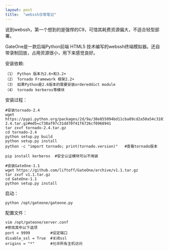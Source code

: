 ```yaml
---
layout: post
title:  "webssh日常笔记"
---
```


说到webssh，第一个想到的是强悍的C9，可惜其耗费资源偏大，不适合轻型部署。

GateOne是一款后端Python前端 HTML5 技术编写的webssh终端模拟器。还自带录制回放，占用资源很小，用下来感觉良好。

安装依赖:

	（1） Python 版本为2.6+和3.2+ 
	（2） Tornado Framework 框架2.2+ 
	（3） 如果Python是2.6版本的需要安装ordereddict module 
	（4） tornado kerberos等模块

安装过程：

	#安装tornado-2.4
	wget https://pypi.python.org/packages/2d/9a/38e855094bd11cba89cd2a50a54c31019ef4a45785fe12be6aa9a7c633de/tornado-2.4.tar.gz#md5=c738af97c31dd70f41f6726cf0968941
	tar zxvf tornado-2.4.tar.gz
	cd tornado-2.4
	python setup.py build
	python setup.py install
	python -c "import tornado; print(tornado.version)"   #查看tornado版本
	
	pip install kerberos  #安全认证模块可以不用装

	#安装GateOne-1.1
	wget https://github.com/liftoff/GateOne/archive/v1.1.tar.gz
	tar zxvf v1.1.tar.gz
	cd GateOne-1.1
	python setup.py install

启动：

	python /opt/gateone/gateone.py

配置文件：

	vim /opt/gateone/server.conf
	#修改其中以下选项
	port = 9999         #设定端口
	disable_ssl = True  #关闭ssl
	origins = "*"       #允许所有主机访问